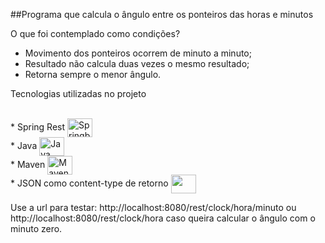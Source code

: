 ##Programa que calcula o ângulo entre os ponteiros das horas e minutos

O que foi contemplado como condições?

* Movimento dos ponteiros ocorrem de minuto a minuto;
* Resultado não calcula duas vezes o mesmo resultado;
* Retorna sempre o menor ângulo.

Tecnologias utilizadas no projeto

<div><br>
* Spring Rest <img align="center" alt="Springboot" height="30" width="40" src="https://cdn.jsdelivr.net/gh/devicons/devicon/icons/spring/spring-original.svg"><br>
* Java <img align="center" alt="Java" height="30" width="40" src="https://cdn.jsdelivr.net/gh/devicons/devicon/icons/java/java-original-wordmark.svg"><br>
* Maven <img align="center" alt="Maven" height="30" width="40" src="https://cdn.jsdelivr.net/gh/devicons/devicon@latest/icons/maven/maven-original-wordmark.svg"><br>
* JSON como content-type de retorno <img align="center" alt=""JSON height="30" width="40" src="https://cdn.jsdelivr.net/gh/devicons/devicon@latest/icons/json/json-plain.svg"><br>
</div>


Use a url para testar: http://localhost:8080/rest/clock/hora/minuto ou http://localhost:8080/rest/clock/hora 
caso queira calcular o ângulo com o minuto zero.

